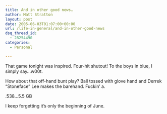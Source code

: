 ```yaml
---
title: And in other good news…
author: Matt Stratton
layout: post
date: 2005-06-03T01:07:00+00:00
url: /life-in-general/and-in-other-good-news
dsq_thread_id:
  - 28254490
categories:
  - Personal

---
```

That game tonight was inspired. Four-hit shutout! To the boys in blue, I simply say&#8230;w00t.

How about that off-hand bunt play? Ball tossed with glove hand and Derrek &#8220;Stoneface&#8221; Lee makes the barehand. Fuckin&#8217; a.

.538&#8230;5.5 GB

I keep forgetting it&#8217;s only the beginning of June.